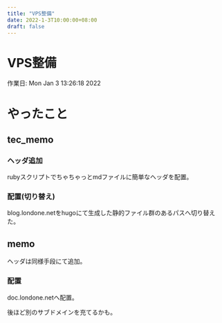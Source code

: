 ```yaml
---
title: "VPS整備"
date: 2022-1-3T10:00:00+08:00
draft: false
---
```

# VPS整備

作業日: Mon Jan  3 13:26:18 2022

# やったこと

## tec_memo

### ヘッダ追加

rubyスクリプトでちゃちゃっとmdファイルに簡単なヘッダを配置。

### 配置(切り替え)

blog.londone.netをhugoにて生成した静的ファイル群のあるパスへ切り替えた。

## memo

ヘッダは同様手段にて追加。

### 配置

doc.londone.netへ配置。

後ほど別のサブドメインを充てるかも。
